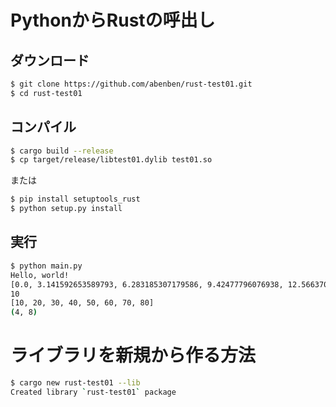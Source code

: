 # PythonからRustの呼出し

## ダウンロード

```bash
$ git clone https://github.com/abenben/rust-test01.git
$ cd rust-test01
```

## コンパイル

```bash
$ cargo build --release
$ cp target/release/libtest01.dylib test01.so
```

または

```bash
$ pip install setuptools_rust
$ python setup.py install
```

## 実行

```bash
$ python main.py
Hello, world!
[0.0, 3.141592653589793, 6.283185307179586, 9.42477796076938, 12.566370614359172, 15.707963267948966, 18.84955592153876, 21.991148575128552, 25.132741228718345, 28.274333882308138]
10
[10, 20, 30, 40, 50, 60, 70, 80]
(4, 8)
```

# ライブラリを新規から作る方法

```bash
$ cargo new rust-test01 --lib
Created library `rust-test01` package
```
